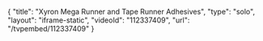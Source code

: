 {
    "title": "Xyron Mega Runner and Tape Runner Adhesives",
    "type": "solo",
    "layout": "iframe-static",
    "videoId": "112337409",
    "url": "\/tvpembed\/112337409"
}